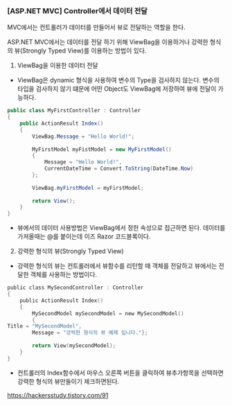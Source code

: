 ### [ASP.NET MVC] Controller에서 데이터 전달

MVC에서는 컨트롤러가 데이터를 만들어서 뷰로 전달하는 역할을 한다.

ASP.NET MVC에서는 데이터를 전달 하기 위해 ViewBag을 이용하거나 강력한 형식의 뷰(Strongly Typed View)를 이용하는 방법이 있다.



1. ViewBag을 이용한 데이터 전달 

* ViewBag은 dynamic 형식을 사용하여 변수의 Type을 검사하지 않는다. 변수의 타입을 검사하지 않기 떄문에 어떤 Object도 ViewBag에 저장하여 뷰에 전달이 가능하다.

```c# 
public class MyFirstController : Controller
{
    public ActionResult Index()
    {
        ViewBag.Message = "Hello World!";
        
        MyFirstModel myFistModel = new MyFirstModel()
        {
            Message = "Hello World!",
            CurrentDateTime = Convert.ToString(DateTime.Now)
        };
        
        ViewBag.myFirstModel = myFirstModel;
        
        return View();
    }
}
```



* 뷰에서의 데이터 사용방법은 ViewBag에서 정한 속성으로 접근하면 된다. 데이터를 가져올때는 @를 붙이는데 이즈 Razor 코드블록이다.



2. 강력한 형식의 뷰(Strongly Typed View)

* 강력한 형식의 뷰는 컨트롤러에서 뷰함수를 리턴할 때 객체를 전달하고 뷰에서는 전달한 객체를 사용하는 방법이다.

```c 
public class MySecondController : Controller
{
    public ActionResult Index()
    {
        MySecondModel mySecondModel = new MySecondModel()
        {
Title = "MySecondModel",
        Message = "강력한 형식의 뷰 예제 입니다."};        
        
        return View(mySecondModel);
    }
}
```

* 컨트롤러의 Index함수에서 마우스 오른쪽 버튼을 클릭하여 뷰추가항목을 선택하면 강력한 형식의 뷰만들이기 체크하면된다. 

https://hackersstudy.tistory.com/91